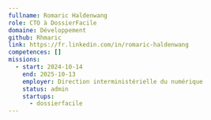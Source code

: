 ```yaml
---
fullname: Romaric Haldenwang
role: CTO à DossierFacile
domaine: Développement
github: Rhmaric
link: https://fr.linkedin.com/in/romaric-haldenwang
competences: []
missions:
  - start: 2024-10-14
    end: 2025-10-13
    employer: Direction interministérielle du numérique
    status: admin
    startups:
      - dossierfacile
---
```

